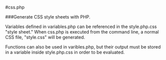 #css.php

###Generate CSS style sheets with PHP.

Variables defined in variables.php can be referenced in the 
style.php.css "style sheet." When css.php is executed from the
command line, a normal CSS file, "style.css" will be generated.

Functions can also be used in varibles.php, but their output must
be stored in a variable inside style.php.css in order to be
evaluated.
